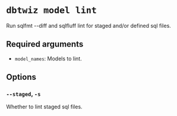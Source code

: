 # `dbtwiz model lint`

Run sqlfmt --diff and sqlfluff lint for staged and/or defined sql files.

## Required arguments

- `model_names`: Models to lint.

## Options

### `--staged`, `-s`

Whether to lint staged sql files.
